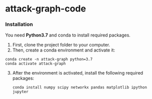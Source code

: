 # attack-graph-code

### Installation
You need **Python3.7** and conda to install required packages. 
1. First, clone the project folder to your computer.
2. Then, create a conda environment and activate it:
  ```
  conda create -n attack-graph python=3.7
  conda activate attack-graph
  ```
3. After the environment is activated, install the following required packages:
   ```
   conda install numpy scipy networkx pandas matplotlib ipython jupyter
   ```
